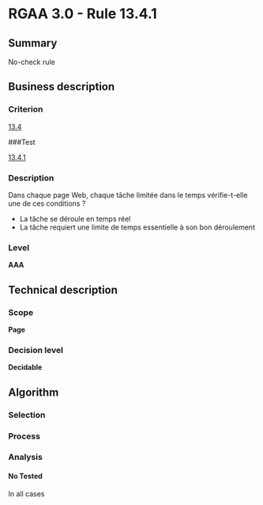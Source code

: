 # RGAA 3.0 -  Rule 13.4.1

## Summary

No-check rule

## Business description

### Criterion

[13.4](http://references.modernisation.gouv.fr/referentiel-technique-0#crit-13-4)

###Test

[13.4.1](http://references.modernisation.gouv.fr/referentiel-technique-0#test-13-4-1)

### Description

Dans chaque page Web, chaque t&acirc;che limit&eacute;e dans le temps v&eacute;rifie-t-elle une de ces conditions ? 
 
 *  La t&acirc;che se d&eacute;roule en temps r&eacute;el 
 *  La t&acirc;che requiert une limite de temps essentielle &agrave; son bon d&eacute;roulement 


### Level

**AAA**

## Technical description

### Scope

**Page**

### Decision level

**Decidable**

## Algorithm

### Selection

### Process

### Analysis

#### No Tested 

In all cases




